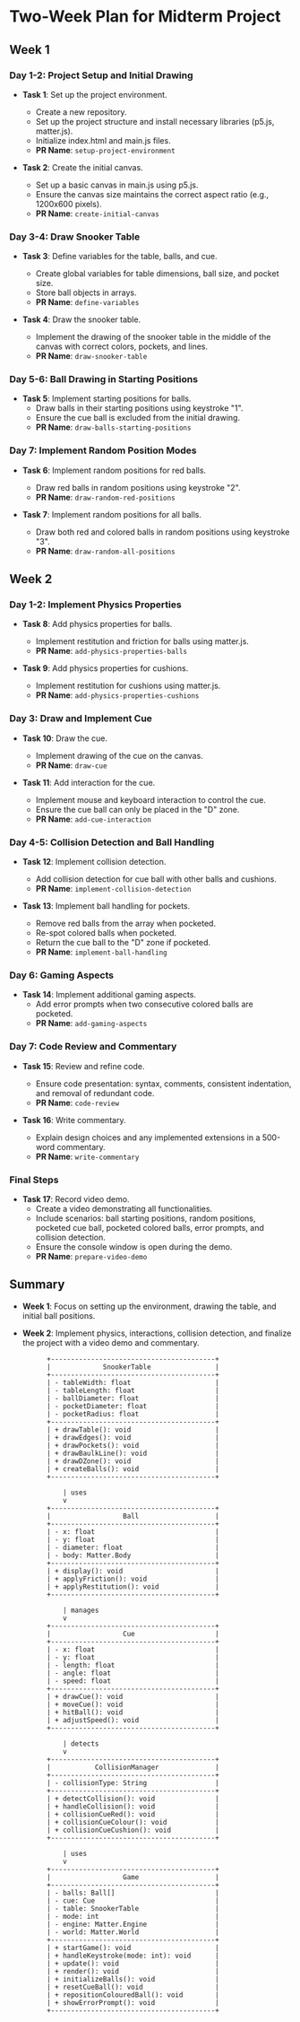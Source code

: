 # Two-Week Plan for Midterm Project

## Week 1

### Day 1-2: Project Setup and Initial Drawing

- **Task 1**: Set up the project environment.
  - Create a new repository.
  - Set up the project structure and install necessary libraries (p5.js, matter.js).
  - Initialize index.html and main.js files.
  - **PR Name**: `setup-project-environment`

- **Task 2**: Create the initial canvas.
  - Set up a basic canvas in main.js using p5.js.
  - Ensure the canvas size maintains the correct aspect ratio (e.g., 1200x600 pixels).
  - **PR Name**: `create-initial-canvas`

### Day 3-4: Draw Snooker Table

- **Task 3**: Define variables for the table, balls, and cue.
  - Create global variables for table dimensions, ball size, and pocket size.
  - Store ball objects in arrays.
  - **PR Name**: `define-variables`

- **Task 4**: Draw the snooker table.
  - Implement the drawing of the snooker table in the middle of the canvas with correct colors, pockets, and lines.
  - **PR Name**: `draw-snooker-table`

### Day 5-6: Ball Drawing in Starting Positions

- **Task 5**: Implement starting positions for balls.
  - Draw balls in their starting positions using keystroke "1".
  - Ensure the cue ball is excluded from the initial drawing.
  - **PR Name**: `draw-balls-starting-positions`

### Day 7: Implement Random Position Modes

- **Task 6**: Implement random positions for red balls.
  - Draw red balls in random positions using keystroke "2".
  - **PR Name**: `draw-random-red-positions`

- **Task 7**: Implement random positions for all balls.
  - Draw both red and colored balls in random positions using keystroke "3".
  - **PR Name**: `draw-random-all-positions`

## Week 2

### Day 1-2: Implement Physics Properties

- **Task 8**: Add physics properties for balls.
  - Implement restitution and friction for balls using matter.js.
  - **PR Name**: `add-physics-properties-balls`

- **Task 9**: Add physics properties for cushions.
  - Implement restitution for cushions using matter.js.
  - **PR Name**: `add-physics-properties-cushions`

### Day 3: Draw and Implement Cue

- **Task 10**: Draw the cue.
  - Implement drawing of the cue on the canvas.
  - **PR Name**: `draw-cue`

- **Task 11**: Add interaction for the cue.
  - Implement mouse and keyboard interaction to control the cue.
  - Ensure the cue ball can only be placed in the "D" zone.
  - **PR Name**: `add-cue-interaction`

### Day 4-5: Collision Detection and Ball Handling

- **Task 12**: Implement collision detection.
  - Add collision detection for cue ball with other balls and cushions.
  - **PR Name**: `implement-collision-detection`

- **Task 13**: Implement ball handling for pockets.
  - Remove red balls from the array when pocketed.
  - Re-spot colored balls when pocketed.
  - Return the cue ball to the "D" zone if pocketed.
  - **PR Name**: `implement-ball-handling`

### Day 6: Gaming Aspects

- **Task 14**: Implement additional gaming aspects.
  - Add error prompts when two consecutive colored balls are pocketed.
  - **PR Name**: `add-gaming-aspects`

### Day 7: Code Review and Commentary

- **Task 15**: Review and refine code.
  - Ensure code presentation: syntax, comments, consistent indentation, and removal of redundant code.
  - **PR Name**: `code-review`

- **Task 16**: Write commentary.
  - Explain design choices and any implemented extensions in a 500-word commentary.
  - **PR Name**: `write-commentary`

### Final Steps

- **Task 17**: Record video demo.
  - Create a video demonstrating all functionalities.
  - Include scenarios: ball starting positions, random positions, pocketed cue ball, pocketed colored balls, error prompts, and collision detection.
  - Ensure the console window is open during the demo.
  - **PR Name**: `prepare-video-demo`

## Summary

- **Week 1**: Focus on setting up the environment, drawing the table, and initial ball positions.
- **Week 2**: Implement physics, interactions, collision detection, and finalize the project with a video demo and commentary.


            +-----------------------------------------+
            |             SnookerTable                |
            +-----------------------------------------+
            | - tableWidth: float                     |
            | - tableLength: float                    |
            | - ballDiameter: float                   |
            | - pocketDiameter: float                 |
            | - pocketRadius: float                   |
            +-----------------------------------------+
            | + drawTable(): void                     |
            | + drawEdges(): void                     |
            | + drawPockets(): void                   |
            | + drawBaulkLine(): void                 |
            | + drawDZone(): void                     |
            | + createBalls(): void                   |
            +-----------------------------------------+

                | uses
                v
            +-----------------------------------------+
            |                  Ball                   |
            +-----------------------------------------+
            | - x: float                              |
            | - y: float                              |
            | - diameter: float                       |
            | - body: Matter.Body                     |
            +-----------------------------------------+
            | + display(): void                       |
            | + applyFriction(): void                 |
            | + applyRestitution(): void              |
            +-----------------------------------------+

                | manages
                v
            +-----------------------------------------+
            |                  Cue                    |
            +-----------------------------------------+
            | - x: float                              |
            | - y: float                              |
            | - length: float                         |
            | - angle: float                          |
            | - speed: float                          |
            +-----------------------------------------+
            | + drawCue(): void                       |
            | + moveCue(): void                       |
            | + hitBall(): void                       |
            | + adjustSpeed(): void                   |
            +-----------------------------------------+

                | detects
                v
            +-----------------------------------------+
            |           CollisionManager              |
            +-----------------------------------------+
            | - collisionType: String                 |
            +-----------------------------------------+
            | + detectCollision(): void               |
            | + handleCollision(): void               |
            | + collisionCueRed(): void               |
            | + collisionCueColour(): void            |
            | + collisionCueCushion(): void           |
            +-----------------------------------------+

                | uses
                v
            +-----------------------------------------+
            |                  Game                   |
            +-----------------------------------------+
            | - balls: Ball[]                         |
            | - cue: Cue                              |
            | - table: SnookerTable                   |
            | - mode: int                             |
            | - engine: Matter.Engine                 |
            | - world: Matter.World                   |
            +-----------------------------------------+
            | + startGame(): void                     |
            | + handleKeystroke(mode: int): void      |
            | + update(): void                        |
            | + render(): void                        |
            | + initializeBalls(): void               |
            | + resetCueBall(): void                  |
            | + repositionColouredBall(): void        |
            | + showErrorPrompt(): void               |
            +-----------------------------------------+
